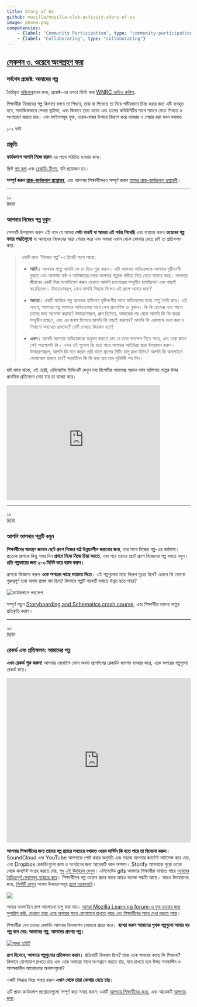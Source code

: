 ```yaml
---
title: Story of Us
github: mozilla/mozilla-club-activity-story-of-us
image: phone.png
competencies:
    - {label: "Community Participation", type: "community-participation"}
    - {label: "Collaborating", type: "collaborating"}
---
```


## [সেকশন ৩. ওয়েবে অংশগ্রহণ করা](http://mozilla.github.io/webmaker-curriculum/WebLiteracyBasics-I/)

### সর্বশেষ প্রজেক্ট: আমাদের গল্প

তৈরিকৃত [মজিলা](https://webmaker.org/mentor)ক্লাবের জন্য, প্রজেক্ট-এর ওপরে ভিত্তি করা [WNRC রেডিও রুকিস](https://radiorookies.makes.org/thimble/diy-toolkit-how-to-report-your-own-story). 

শিক্ষার্থীরা নিজেদের গল্প কিভাবে বলবে তা শিখবে, তারা যা শিখেছে তা নিয়ে গভীরভাবে চিন্তা করার জন্য এটি ব্যবহৃত হবে, সামাজিকভাবে শেখার ভূমিকা, এবং কিভাবে তারা ওয়েব এবং তাদের কমিউনিটির সাথে সামনে যেতে শিখতে ও অংশগ্রহণ করতে চায়। এবং ফাইলসমূহ মুক্ত, ওয়েব-বান্ধব উপায়ে বিন্যাশ করে ব্যবহার ও শেয়ার করা যখন যথাযত

১-২ ঘন্টা

### প্রস্তুতি

**কার্যকলাপ আপনি নিজে করুন** এর সাথে পরিচিত হওয়ার জন্য।

প্রিন্ট [গল্প বলা](http://www.scribd.com/doc/198426785/Story-Planning-Worksheet) এবং [রেকর্ডিং টিপস](http://www.scribd.com/doc/198426782/Recording-and-Interviewing-Basics-Worksheet), যদি প্রয়োজন হয়।

**সম্পূর্ণ করুন [প্রাক-কার্যকলাপ প্রশ্নোত্তর](http://goo.gl/forms/kAPPY2NDET)**, এবং আপনার শিক্ষার্থীদেরও সম্পূর্ণ করান [তাদের প্রাক-কার্যকলাপ প্রশ্নাবলী](http://goo.gl/forms/KeeMwn7pMJ)। 

---

১০<br>মিনিট

### আপনার নিজের গল্প বুঝুন
সেশনটি উপস্থাপন করুন এই বলে যে আমরা **সেটা বানাই যা আমরা এই পর্যন্ত শিখেছি** এবং ব্যবহার করুন **ওয়েবের গল্প বলার পদ্ধতিগুলো** যা আমাদের নিজেদের যাত্রা শেয়ার করে এবং আমরা এখান থেকে কোথায় যেতে চাই তা প্রতিফলন করে।

> একটি ভাল "নিজের গল্প"-এ তিনটি অংশ আছে:
>
> * **আমি।** আপনার গল্পে আপনি কে তা দিয়ে শুরু করুন। এটি আপনার অডিয়েন্সকে আপনার দৃষ্টিভংগী বুঝতে এবং আপনার কন্ঠ ও অভিজ্ঞতার মাঝে আপনার গল্পকে গভীরে নিয়ে যেতে সাহায্য করে। আপনার জীবনের একটি দিক মনোনিবেশ করুন যেখানে আপনি চ্যালেঞ্জের সম্মুখীন হয়েছিলেন এবং বাছাই করেছিলেন। উদাহরণস্বরূপ, কেন আপনি সিদ্ধান্ত নিলেন এই গ্রুপে আসার জন্য?
>
> * **আমরা।** একটি কার্যকর গল্প আপনার ব্যক্তিগত দৃষ্টিভংগীর সাথে অডিয়েন্সের মধ্যে সেতু তৈরি করে। এই অংশে, আপনার গল্প আপনার অডিয়েন্সের সাথে কেন প্রাসংগিক তা বুঝান।  কি কি চেলেঞ্জ এবং পছন্দ তাদের জন্য অপেক্ষা করছে? উদাহরণস্বরূপ, গ্রুপ হিসেবে, আজকের পর থেকে আপনি কি কি বাধার সম্মুখীন হচ্ছেন, এবং এর জবাব হিসেবে আপনি কি বাছাই করবেন? আপনি কি একসাথে দেখা করা ও শিখানো অব্যাহত রাখবেন? সেটি দেখতে কিরকম হবে?
>
> * **এখন।** আপনি আপনার অডিয়েন্সকে অনুভব করাতে চান যে তারা পদক্ষেপ নিতে পারে, এবং তারা জানে সেই পদক্ষেপটা কি। এখন এই সুযোগ কি হতে পারে আপনার আইডিয়া দ্বারা উপস্থাপন করুন। উদাহরণস্বরূপ, আপনি কি মনে করেন প্রতি মাসে গ্রুপের মিটিং চালু রাখা উচিৎ? আপনি কি অনলাইনে যোগাযোগ রাখতে চান? পরবর্তিতে কি কি করা যায় তার সুনির্দিষ্ট পথ দিন।

যদি সময় থাকে, এই ছোট্ট, এনিমেটেড ভিডিওটি দেখুন নব্য রিপোর্টার অ্যালেক্স গরডন ভাল ব্যক্তিগত গল্পের উপর প্রাথমিক প্রতিবেদন দেয়া যায় তা ব্যাখ্যা করে।

<iframe src="https://www.youtube.com/embed/BTtbkgO70-E" allowfullscreen="" frameborder="0" height="315" width="420"></iframe>

---

১৫<br>মিনিট

### আপনি আপনার গল্পটি বলুন

**শিক্ষার্থীদের আমন্ত্রণ জানান ছোট গ্রুপে নিজের বর্ণ্না উন্নয়নশীল করানোর জন্য**, তার সাথে নিজের গল্প-এর কাঠামো। প্রত্যেক গ্রুপকে কিছু সময় দিন **প্রথমে নিজে নিজে চিন্তা করতে**, এবং পরে তাদের ছোট গ্রুপে নিজেদের গল্প বলতে বলুন। **প্রতি গল্পকারের জন্য ২-৩ মিনিট করে বরাদ্দ করুন।**

গ্রুপকে জিজ্ঞাসা করুন **একে অপরের কাছে মতামত দিতে**। এই গল্পগুলোর মধ্যে কিরূপ দৃঢ়তা ছিল? এখানে কি কোনো গুরুত্বপূর্ণ তথ্য অথবা প্রসঙ্গ বাদ ছিল? কিভাবে গল্পটি পরবর্তী বলাতে উন্নত হতে পারে?

![কার্যকলাপে পদক্ষেপ](http://mozilla.github.io/webmaker-curriculum/images/story-of-us-03.jpg)

সম্পূর্ণ পড়ুন [Storyboarding and Schematics crash course](https://laura.makes.org/thimble/LTEyNzQ2NzQ2ODg=/schematics-and-storyboards), এবং শিক্ষার্থীরা তাদের গল্পের প্রতিকৃতি করান।

---

২০<br>মিনিট

### রেকর্ড এবং প্রতিফলন: আমাদের গল্প

**এখন রেকর্ড শুরু করুন!** আপনার মোবাইল ফোন অথবা ল্যাপটপের রেকর্ডিং ফাংশন ব্যবহার করে, একে অপরের গল্পগুলো রেকর্ড করে।

<iframe src="http://plotagon.com/player/42510" webkitallowfullscreen="" mozallowfullscreen="" allowfullscreen="" frameborder="0" height="450" width="100%"></iframe>

**আপনার শিক্ষার্থীদের জন্য তাদের গল্প প্রচারে সবচেয়ে যথাযত ওয়েব সার্ভিস কি হতে পারে তা বিবেচনা করুন।** SoundCloud এবং YouTube আপনাকে পোষ্ট করার অনুমতি এবং সহজে আপনার কনটেন্ট লাইসেন্স করে দেয়, এবং Dropbox রেকর্ডিংগুলো জমা ও সংগঠনের জন্য আরেকটি ভাল অপশন। Storify আপনাকে পুরো ওয়েব থেকে কনটেন্ট সংগ্রহ করতে দেয়, শুধু [এই উদাহরন দেখুন](https://storify.com/cpastor24/story-of-us#publiciz)। এনিমেটেড gifs আপনার শিক্ষার্থীরা বানাতে পারে [ওয়েবের বৈচিত্র্যপূর্ণ সেবাসমূহ ব্যবহার করে](https://katermouse.makes.org/thimble/LTIwNjQwNTYzMjA=/creative-commons-gif-exchange-activity)। শিক্ষার্থীদের গল্প ওয়েবে প্রচার করার আরও অনেক পদ্ধতি আছে। আরও উদাহরনের জন্য, [লিস্টটি দেখুন](https://github.com/mozilla/teach.webmaker.org/issues/205#issuecomment-84924930) আসল উদাহরণসমূহ [গ্র্যাগ ম্যাকভেরি](http://twitter.com/jgmac1106)।

[![](https://d262ilb51hltx0.cloudfront.net/max/760/1*4i87-EgCi3HNvV-_--PjTg.gif)](https://medium.com/@leelefever/welcome-to-the-next-golden-age-of-animated-gifs-56c4851ae33e)

আবার অনলাইনে গ্রুপ আলোচনা চালু করা যায়। [আমরা Mozilla Learning forum-এ যুক্ত হওয়ার জন্য সুপারিশ করি, যেখানে তারা একে অপরের সাথে যোগাযোগ রাখতে পারে এবং শিক্ষার্থীদের সাথে দেখা করতে পারে](http://discourse.webmaker.org/category/clubs)।

শিক্ষার্থীরা যেন তাদের রেকর্ডিং আপনার ডিসকাশন ফোরামে প্রচার করে। **ব্যাখ্যা করুন আমাদের পৃথক গল্পগুলো আবার বড় গল্প বলে দেয়:  আমাদের গল্প, আমাদের গ্রুপের গল্প।**

[![সান্ডা হাইটি](http://mozilla.github.io/webmaker-curriculum/images/story-of-us-02.jpg)](http://www.sandahtyte.com/)

**গ্রুপ হিসেবে, আপনার গল্পগুলোর প্রতিফলন করান।** প্রক্রিয়াটি কিরকম ছিল? তারা একে অপরের কাছে কি শিখলো? কিভাবে যোগাযোগ রাখতে চায় এবং একে অপরের সাথে অংশগ্রহণ করতে চায়, মনে রাখতে হবে উভয় সমকালীন ও অসমকালীন আলোচনার অপশনগুলো?

একটি সিদ্ধান্ত দিয়ে সমাপ্ত করুন **এখান থেকে তারা কোথায় যেতে চায়**।

২টি প্রাক-কার্যকলাপ প্রশ্নোত্তরগুলো সম্পূর্ণ করে সমাপ্ত করুন: একটি [আপনার শিক্ষার্থীদের জন্য](http://goo.gl/forms/8UWO57WswT), এবং আরেকটি [আপনার জন্য](http://goo.gl/forms/gUaeABnBuh)।